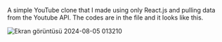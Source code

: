 A simple YouTube clone that I made using only React.js and pulling data from the Youtube API. The codes are in the file and it looks like this.


![Ekran görüntüsü 2024-08-05 013210](https://github.com/user-attachments/assets/6c5dbeef-0717-4625-91a0-0c0649aa9adf)

